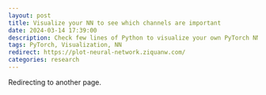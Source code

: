 ```yaml
---
layout: post
title: Visualize your NN to see which channels are important 
date: 2024-03-14 17:39:00
description: Check few lines of Python to visualize your own PyTorch NN
tags: PyTorch, Visualization, NN
redirect: https://plot-neural-network.ziquanw.com/
categories: research
---
```


Redirecting to another page.
